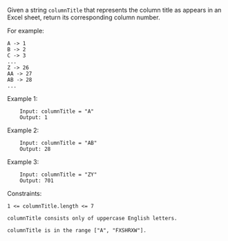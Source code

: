 Given a string `columnTitle` that represents the column title as appears in an Excel sheet, return its corresponding column number.

For example:
```
A -> 1
B -> 2
C -> 3
...
Z -> 26
AA -> 27
AB -> 28 
...
```

 

Example 1:
```
    Input: columnTitle = "A"
    Output: 1
```

Example 2:
```
    Input: columnTitle = "AB"
    Output: 28
```

Example 3:
```
    Input: columnTitle = "ZY"
    Output: 701
```
    
 Constraints:

```1 <= columnTitle.length <= 7```

```columnTitle consists only of uppercase English letters.```

```columnTitle is in the range ["A", "FXSHRXW"].```